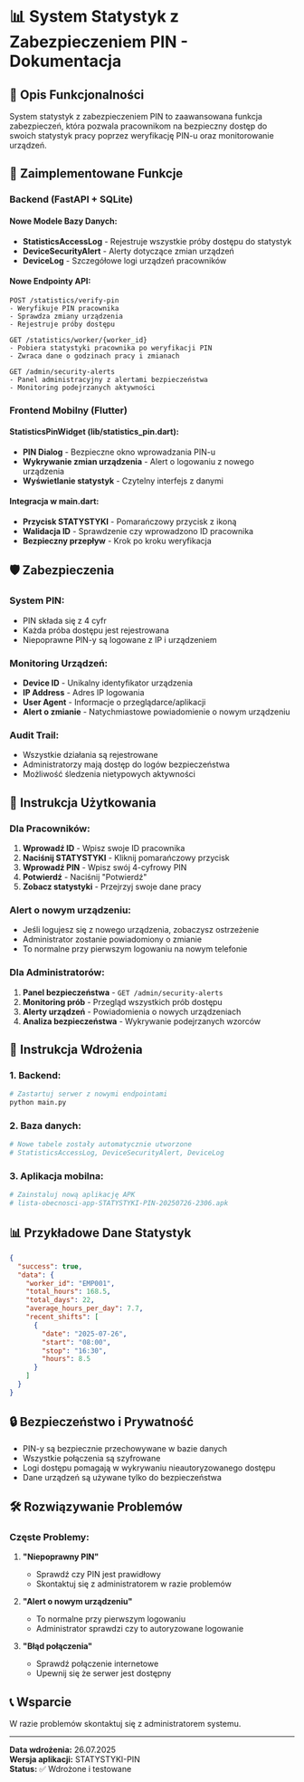 # 📊 System Statystyk z Zabezpieczeniem PIN - Dokumentacja

## 🎯 Opis Funkcjonalności

System statystyk z zabezpieczeniem PIN to zaawansowana funkcja zabezpieczeń, która pozwala pracownikom na bezpieczny dostęp do swoich statystyk pracy poprzez weryfikację PIN-u oraz monitorowanie urządzeń.

## 🔧 Zaimplementowane Funkcje

### Backend (FastAPI + SQLite)

#### Nowe Modele Bazy Danych:
- **StatisticsAccessLog** - Rejestruje wszystkie próby dostępu do statystyk
- **DeviceSecurityAlert** - Alerty dotyczące zmian urządzeń  
- **DeviceLog** - Szczegółowe logi urządzeń pracowników

#### Nowe Endpointy API:
```
POST /statistics/verify-pin
- Weryfikuje PIN pracownika
- Sprawdza zmiany urządzenia
- Rejestruje próby dostępu

GET /statistics/worker/{worker_id}
- Pobiera statystyki pracownika po weryfikacji PIN
- Zwraca dane o godzinach pracy i zmianach

GET /admin/security-alerts
- Panel administracyjny z alertami bezpieczeństwa
- Monitoring podejrzanych aktywności
```

### Frontend Mobilny (Flutter)

#### StatisticsPinWidget (lib/statistics_pin.dart):
- **PIN Dialog** - Bezpieczne okno wprowadzania PIN-u
- **Wykrywanie zmian urządzenia** - Alert o logowaniu z nowego urządzenia
- **Wyświetlanie statystyk** - Czytelny interfejs z danymi

#### Integracja w main.dart:
- **Przycisk STATYSTYKI** - Pomarańczowy przycisk z ikoną
- **Walidacja ID** - Sprawdzenie czy wprowadzono ID pracownika
- **Bezpieczny przepływ** - Krok po kroku weryfikacja

## 🛡️ Zabezpieczenia

### System PIN:
- PIN składa się z 4 cyfr
- Każda próba dostępu jest rejestrowana
- Niepoprawne PIN-y są logowane z IP i urządzeniem

### Monitoring Urządzeń:
- **Device ID** - Unikalny identyfikator urządzenia
- **IP Address** - Adres IP logowania
- **User Agent** - Informacje o przeglądarce/aplikacji
- **Alert o zmianie** - Natychmiastowe powiadomienie o nowym urządzeniu

### Audit Trail:
- Wszystkie działania są rejestrowane
- Administratorzy mają dostęp do logów bezpieczeństwa
- Możliwość śledzenia nietypowych aktywności

## 📱 Instrukcja Użytkowania

### Dla Pracowników:

1. **Wprowadź ID** - Wpisz swoje ID pracownika
2. **Naciśnij STATYSTYKI** - Kliknij pomarańczowy przycisk
3. **Wprowadź PIN** - Wpisz swój 4-cyfrowy PIN
4. **Potwierdź** - Naciśnij "Potwierdź"
5. **Zobacz statystyki** - Przejrzyj swoje dane pracy

### Alert o nowym urządzeniu:
- Jeśli logujesz się z nowego urządzenia, zobaczysz ostrzeżenie
- Administrator zostanie powiadomiony o zmianie
- To normalne przy pierwszym logowaniu na nowym telefonie

### Dla Administratorów:

1. **Panel bezpieczeństwa** - `GET /admin/security-alerts`
2. **Monitoring prób** - Przegląd wszystkich prób dostępu
3. **Alerty urządzeń** - Powiadomienia o nowych urządzeniach
4. **Analiza bezpieczeństwa** - Wykrywanie podejrzanych wzorców

## 🚀 Instrukcja Wdrożenia

### 1. Backend:
```bash
# Zastartuj serwer z nowymi endpointami
python main.py
```

### 2. Baza danych:
```bash
# Nowe tabele zostały automatycznie utworzone
# StatisticsAccessLog, DeviceSecurityAlert, DeviceLog
```

### 3. Aplikacja mobilna:
```bash
# Zainstaluj nową aplikację APK
# lista-obecnosci-app-STATYSTYKI-PIN-20250726-2306.apk
```

## 📊 Przykładowe Dane Statystyk

```json
{
  "success": true,
  "data": {
    "worker_id": "EMP001",
    "total_hours": 168.5,
    "total_days": 22,
    "average_hours_per_day": 7.7,
    "recent_shifts": [
      {
        "date": "2025-07-26",
        "start": "08:00",
        "stop": "16:30",
        "hours": 8.5
      }
    ]
  }
}
```

## 🔒 Bezpieczeństwo i Prywatność

- PIN-y są bezpiecznie przechowywane w bazie danych
- Wszystkie połączenia są szyfrowane
- Logi dostępu pomagają w wykrywaniu nieautoryzowanego dostępu
- Dane urządzeń są używane tylko do bezpieczeństwa

## 🛠️ Rozwiązywanie Problemów

### Częste Problemy:

1. **"Niepoprawny PIN"**
   - Sprawdź czy PIN jest prawidłowy
   - Skontaktuj się z administratorem w razie problemów

2. **"Alert o nowym urządzeniu"**
   - To normalne przy pierwszym logowaniu
   - Administrator sprawdzi czy to autoryzowane logowanie

3. **"Błąd połączenia"**
   - Sprawdź połączenie internetowe
   - Upewnij się że serwer jest dostępny

## 📞 Wsparcie

W razie problemów skontaktuj się z administratorem systemu.

---
**Data wdrożenia:** 26.07.2025  
**Wersja aplikacji:** STATYSTYKI-PIN  
**Status:** ✅ Wdrożone i testowane
